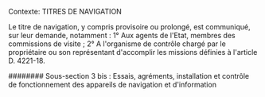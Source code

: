 Contexte: TITRES DE NAVIGATION

Le titre de navigation, y compris provisoire ou prolongé, est communiqué, sur leur demande, notamment : 1° Aux agents de l'Etat, membres des commissions de visite ; 2° A l'organisme de contrôle chargé par le propriétaire ou son représentant d'accomplir les missions définies à l'article D. 4221-18.

######## Sous-section 3 bis : Essais, agréments, installation et contrôle de fonctionnement des appareils de navigation et d'information